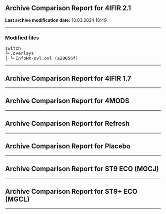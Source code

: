 <h2>Archive Comparison Report for <b>4IFIR 2.1 </b></h2><b>Last archive modification date:</b> 10.03.2024 18:49<hr>

<h3>Modified files</h3>
<pre>switch
└╴.overlays
│ └╴InfoNX-ovl.ovl (a20056f)
</pre>
<hr>

<h2>Archive Comparison Report for <b>4IFIR 1.7</b></h2><hr>

<h2>Archive Comparison Report for <b>4MODS</b></h2><hr>

<h2>Archive Comparison Report for <b>Refresh</b></h2><hr>

<h2>Archive Comparison Report for <b>Placebo</b></h2><hr>

<h2>Archive Comparison Report for <b>ST9 ECO (MGCJ)</b></h2><hr>

<h2>Archive Comparison Report for <b>ST9+ ECO (MGCL)</b></h2><hr>

